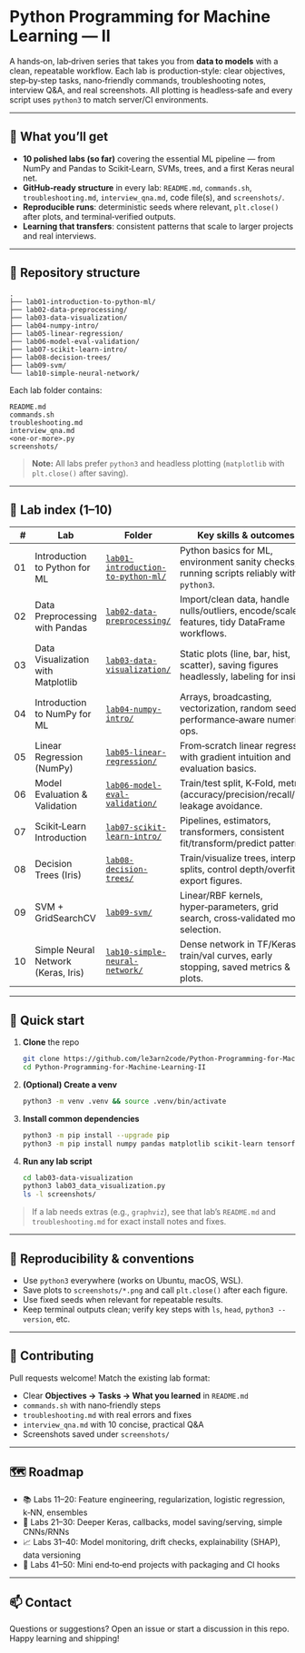 # Python Programming for Machine Learning — II

A hands‑on, lab‑driven series that takes you from **data to models** with a clean, repeatable workflow. Each lab is production‑style: clear objectives, step‑by‑step tasks, nano‑friendly commands, troubleshooting notes, interview Q&A, and real screenshots. All plotting is headless‑safe and every script uses `python3` to match server/CI environments.

---

## 🚀 What you’ll get
- **10 polished labs (so far)** covering the essential ML pipeline — from NumPy and Pandas to Scikit‑Learn, SVMs, trees, and a first Keras neural net.
- **GitHub‑ready structure** in every lab: `README.md`, `commands.sh`, `troubleshooting.md`, `interview_qna.md`, code file(s), and `screenshots/`.
- **Reproducible runs**: deterministic seeds where relevant, `plt.close()` after plots, and terminal‑verified outputs.
- **Learning that transfers**: consistent patterns that scale to larger projects and real interviews.

---

## 📁 Repository structure
```
.
├── lab01-introduction-to-python-ml/
├── lab02-data-preprocessing/
├── lab03-data-visualization/
├── lab04-numpy-intro/
├── lab05-linear-regression/
├── lab06-model-eval-validation/
├── lab07-scikit-learn-intro/
├── lab08-decision-trees/
├── lab09-svm/
└── lab10-simple-neural-network/
```
Each lab folder contains:
```
README.md
commands.sh
troubleshooting.md
interview_qna.md
<one-or-more>.py
screenshots/
```

> **Note:** All labs prefer `python3` and headless plotting (`matplotlib` with `plt.close()` after saving).

---

## 🧭 Lab index (1–10)
| # | Lab | Folder | Key skills & outcomes |
|---:|-----|--------|-----------------------|
| 01 | Introduction to Python for ML | [`lab01-introduction-to-python-ml/`](lab01-introduction-to-python-ml/) | Python basics for ML, environment sanity checks, running scripts reliably with `python3`. |
| 02 | Data Preprocessing with Pandas | [`lab02-data-preprocessing/`](lab02-data-preprocessing/) | Import/clean data, handle nulls/outliers, encode/scale features, tidy DataFrame workflows. |
| 03 | Data Visualization with Matplotlib | [`lab03-data-visualization/`](lab03-data-visualization/) | Static plots (line, bar, hist, scatter), saving figures headlessly, labeling for insight. |
| 04 | Introduction to NumPy for ML | [`lab04-numpy-intro/`](lab04-numpy-intro/) | Arrays, broadcasting, vectorization, random seeds; performance‑aware numerical ops. |
| 05 | Linear Regression (NumPy) | [`lab05-linear-regression/`](lab05-linear-regression/) | From‑scratch linear regression with gradient intuition and evaluation basics. |
| 06 | Model Evaluation & Validation | [`lab06-model-eval-validation/`](lab06-model-eval-validation/) | Train/test split, K‑Fold, metrics (accuracy/precision/recall/F1), leakage avoidance. |
| 07 | Scikit‑Learn Introduction | [`lab07-scikit-learn-intro/`](lab07-scikit-learn-intro/) | Pipelines, estimators, transformers, consistent fit/transform/predict patterns. |
| 08 | Decision Trees (Iris) | [`lab08-decision-trees/`](lab08-decision-trees/) | Train/visualize trees, interpret splits, control depth/overfit, export figures. |
| 09 | SVM + GridSearchCV | [`lab09-svm/`](lab09-svm/) | Linear/RBF kernels, hyper‑parameters, grid search, cross‑validated model selection. |
| 10 | Simple Neural Network (Keras, Iris) | [`lab10-simple-neural-network/`](lab10-simple-neural-network/) | Dense network in TF/Keras, train/val curves, early stopping, saved metrics & plots. |

---

## 🔧 Quick start
1. **Clone** the repo
   ```bash
   git clone https://github.com/le3arn2code/Python-Programming-for-Machine-Learning-II.git
   cd Python-Programming-for-Machine-Learning-II
   ```
2. **(Optional) Create a venv**
   ```bash
   python3 -m venv .venv && source .venv/bin/activate
   ```
3. **Install common dependencies**
   ```bash
   python3 -m pip install --upgrade pip
   python3 -m pip install numpy pandas matplotlib scikit-learn tensorflow
   ```
4. **Run any lab script**
   ```bash
   cd lab03-data-visualization
   python3 lab03_data_visualization.py
   ls -l screenshots/
   ```

> If a lab needs extras (e.g., `graphviz`), see that lab’s `README.md` and `troubleshooting.md` for exact install notes and fixes.

---

## 🧪 Reproducibility & conventions
- Use `python3` everywhere (works on Ubuntu, macOS, WSL).
- Save plots to `screenshots/*.png` and call `plt.close()` after each figure.
- Use fixed seeds when relevant for repeatable results.
- Keep terminal outputs clean; verify key steps with `ls`, `head`, `python3 --version`, etc.

---

## 🤝 Contributing
Pull requests welcome! Match the existing lab format:
- Clear **Objectives → Tasks → What you learned** in `README.md`
- `commands.sh` with nano‑friendly steps
- `troubleshooting.md` with real errors and fixes
- `interview_qna.md` with 10 concise, practical Q&A
- Screenshots saved under `screenshots/`

---

## 🗺️ Roadmap
- 📚 Labs 11–20: Feature engineering, regularization, logistic regression, k‑NN, ensembles
- 🧠 Labs 21–30: Deeper Keras, callbacks, model saving/serving, simple CNNs/RNNs
- 📈 Labs 31–40: Model monitoring, drift checks, explainability (SHAP), data versioning
- 🚀 Labs 41–50: Mini end‑to‑end projects with packaging and CI hooks

---

## 📫 Contact
Questions or suggestions? Open an issue or start a discussion in this repo. Happy learning and shipping!


